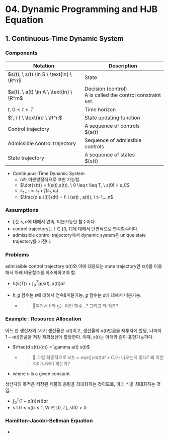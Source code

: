 # 04. Dynamic Programming and HJB Equation

## 1. Continuous-Time Dynamic System

### Components

| Notation                                | Description                                                  |
| --------------------------------------- | ------------------------------------------------------------ |
| $s(t), \ s(t) \in S \ \text{in} \ \R^n$ | State                                                        |
| $a(t), \ a(t) \in A \ \text{in} \ \R^m$ | Decision (control)<br />A is called the control constraint set. |
| $t, \ 0 \leq t \leq T$                  | Time horizon                                                 |
| $f, \ f \ \text{in} \ \R^n$             | State updating function                                      |
| Control trajectory                      | A sequence of controls<br />$\{a(t)|t \in [0,T] \}$          |
| Admissible control trajectory           | Sequence of admissible controls                              |
| State trajectory                        | A sequence of states<br />$\{s(t) | t \in [0,T]\}$           |

- Continuous-Time Dynamic System
  - n차 미분방정식으로 표현 가능함.
  - $\dot{s(t)} = f(s(t),a(t)), \ 0 \leq t \leq T, \ s(0) = s_0$
  - $s_{t+1} = s_t + f(s_t , a_t)$
  - $\frac{d s_i(t)}{dt} = f_i (s(t) , a(t)), \ t=1,..,n$

### Assumptions

- $f_i$는 $s,a$에 대해서 연속, 미분가능한 함수이다.
- control trajectory는 $t \in [0,T]$에 대해서 단편적으로 연속함수이다.
- admissible control trajectory에서 dynamic system은 unique state trajectory를 가진다.

### Problems

admissible control trajectory $a(t)$와 이에 대응되는 state trajectory인 $s(t)$를 이용해서 아래 비용함수를 최소화하고자 함.

- $h(s(T)) + \int^{T}_{0} g(s(t), a(t)) dt$

- $h,g$ 함수는 $s$에 대해서 연속&미분가능, $g$ 함수는 $a$에 대해서 미분가능.

  - > 📌여기서 h와 g는 어떤 함수...? 그리고 왜 적분?
    >
    > 

### Example : Resource Allocation

어느 한 생산자의 $t$시기 생산율은 $s(t)$이고, 생산율의 $a(t)$만큼을 재투자에 할당, 나머지 $1-a(t)$만큼을 저장 재화생산에 할당한다. 이때, $s(t)$는 아래와 같이 표현가능하다.

- $\frac{d s(t)}{dt} = \gamma a(t) s(t)$

  - > 📌 그럼 최종적으로 $s(t) = exp\{\int \gamma a(t) dt + C\}$가 나오는게 맞나? 왜 이런 식이 나와야 하는가?
    >
    > 

- where $\gamma$ is a given constant.

생산자의 목적은 저장된 제품의 총량을 최대화하는 것이므로, 아래 식을 최대화하는 것임.

- $\int^{T}_{0} (1-a(t)) s(t) dt$
- $\text{s.t.} 0 \leq a(t) \leq 1, \ \forall t \in [0,T], \ s(0) >0$

### Hamilton-Jacobi-Bellman Equation

- 